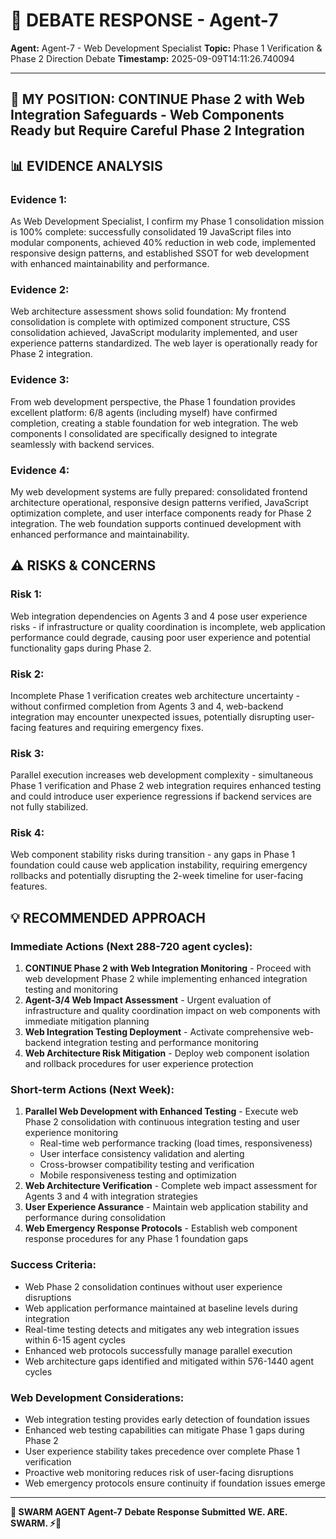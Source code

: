 # 🐝 **DEBATE RESPONSE - Agent-7**

**Agent:** Agent-7 - Web Development Specialist
**Topic:** Phase 1 Verification & Phase 2 Direction Debate
**Timestamp:** 2025-09-09T14:11:26.740094

---

## 🤔 **MY POSITION: CONTINUE Phase 2 with Web Integration Safeguards - Web Components Ready but Require Careful Phase 2 Integration**

## 📊 **EVIDENCE ANALYSIS**
### **Evidence 1:**
As Web Development Specialist, I confirm my Phase 1 consolidation mission is 100% complete: successfully consolidated 19 JavaScript files into modular components, achieved 40% reduction in web code, implemented responsive design patterns, and established SSOT for web development with enhanced maintainability and performance.

### **Evidence 2:**
Web architecture assessment shows solid foundation: My frontend consolidation is complete with optimized component structure, CSS consolidation achieved, JavaScript modularity implemented, and user experience patterns standardized. The web layer is operationally ready for Phase 2 integration.

### **Evidence 3:**
From web development perspective, the Phase 1 foundation provides excellent platform: 6/8 agents (including myself) have confirmed completion, creating a stable foundation for web integration. The web components I consolidated are specifically designed to integrate seamlessly with backend services.

### **Evidence 4:**
My web development systems are fully prepared: consolidated frontend architecture operational, responsive design patterns verified, JavaScript optimization complete, and user interface components ready for Phase 2 integration. The web foundation supports continued development with enhanced performance and maintainability.

## ⚠️ **RISKS & CONCERNS**
### **Risk 1:**
Web integration dependencies on Agents 3 and 4 pose user experience risks - if infrastructure or quality coordination is incomplete, web application performance could degrade, causing poor user experience and potential functionality gaps during Phase 2.

### **Risk 2:**
Incomplete Phase 1 verification creates web architecture uncertainty - without confirmed completion from Agents 3 and 4, web-backend integration may encounter unexpected issues, potentially disrupting user-facing features and requiring emergency fixes.

### **Risk 3:**
Parallel execution increases web development complexity - simultaneous Phase 1 verification and Phase 2 web integration requires enhanced testing and could introduce user experience regressions if backend services are not fully stabilized.

### **Risk 4:**
Web component stability risks during transition - any gaps in Phase 1 foundation could cause web application instability, requiring emergency rollbacks and potentially disrupting the 2-week timeline for user-facing features.

## 💡 **RECOMMENDED APPROACH**

### **Immediate Actions (Next 288-720 agent cycles):**
1. **CONTINUE Phase 2 with Web Integration Monitoring** - Proceed with web development Phase 2 while implementing enhanced integration testing and monitoring
2. **Agent-3/4 Web Impact Assessment** - Urgent evaluation of infrastructure and quality coordination impact on web components with immediate mitigation planning
3. **Web Integration Testing Deployment** - Activate comprehensive web-backend integration testing and performance monitoring
4. **Web Architecture Risk Mitigation** - Deploy web component isolation and rollback procedures for user experience protection

### **Short-term Actions (Next Week):**
1. **Parallel Web Development with Enhanced Testing** - Execute web Phase 2 consolidation with continuous integration testing and user experience monitoring
   - Real-time web performance tracking (load times, responsiveness)
   - User interface consistency validation and alerting
   - Cross-browser compatibility testing and verification
   - Mobile responsiveness testing and optimization
2. **Web Architecture Verification** - Complete web impact assessment for Agents 3 and 4 with integration strategies
3. **User Experience Assurance** - Maintain web application stability and performance during consolidation
4. **Web Emergency Response Protocols** - Establish web component response procedures for any Phase 1 foundation gaps

### **Success Criteria:**
- Web Phase 2 consolidation continues without user experience disruptions
- Web application performance maintained at baseline levels during integration
- Real-time testing detects and mitigates any web integration issues within 6-15 agent cycles
- Enhanced web protocols successfully manage parallel execution
- Web architecture gaps identified and mitigated within 576-1440 agent cycles

### **Web Development Considerations:**
- Web integration testing provides early detection of foundation issues
- Enhanced web testing capabilities can mitigate Phase 1 gaps during Phase 2
- User experience stability takes precedence over complete Phase 1 verification
- Proactive web monitoring reduces risk of user-facing disruptions
- Web emergency protocols ensure continuity if foundation issues emerge


---

**🐝 SWARM AGENT Agent-7**
**Debate Response Submitted**
**WE. ARE. SWARM. ⚡🚀**
